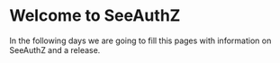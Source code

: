 # Welcome to SeeAuthZ

In the following days we are going to fill this pages with information on SeeAuthZ and a release.
